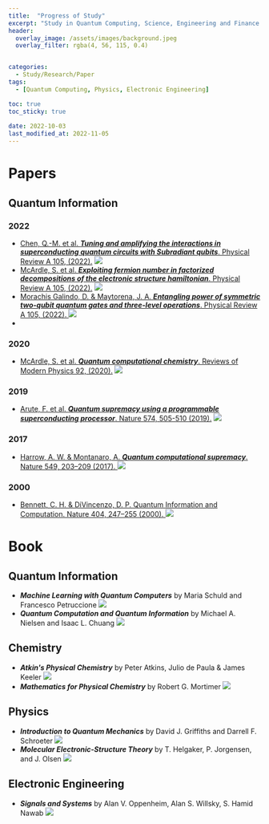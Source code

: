 ```yaml
---
title:  "Progress of Study"
excerpt: "Study in Quantum Computing, Science, Engineering and Finance. List of papers and books studied with my blog. This self-development project started from 1th Oct 2022. Progress will be updated periodically."
header:
  overlay_image: /assets/images/background.jpeg
  overlay_filter: rgba(4, 56, 115, 0.4)


categories:
  - Study/Research/Paper
tags:
  - [Quantum Computing, Physics, Electronic Engineering]

toc: true
toc_sticky: true
 
date: 2022-10-03
last_modified_at: 2022-11-05
---
```


# Papers
## Quantum Information
### 2022
- [Chen, Q.-M. et al. ***Tuning and amplifying the interactions in superconducting quantum circuits with Subradiant qubits***. Physical Review A 105, (2022).](https://journals.aps.org/pra/abstract/10.1103/PhysRevA.105.012405) <img src="https://img.shields.io/badge/-Building-blue"/>
- [McArdle, S. et al. ***Exploiting fermion number in factorized decompositions of the electronic structure hamiltonian***. Physical Review A 105, (2022).](https://journals.aps.org/pra/abstract/10.1103/PhysRevA.105.012403)  <img src="https://img.shields.io/badge/-Building-blue"/>
- [Morachis Galindo, D. &amp; Maytorena, J. A. ***Entangling power of symmetric two-qubit quantum gates and three-level operations***. Physical Review A 105, (2022). ](https://journals.aps.org/pra/abstract/10.1103/PhysRevA.105.012601) <img src="https://img.shields.io/badge/-Building-blue"/>
- 

### 2020
- [McArdle, S. et al. ***Quantum computational chemistry***. Reviews of Modern Physics 92, (2020).](https://journals.aps.org/rmp/abstract/10.1103/RevModPhys.92.015003) <img src="https://img.shields.io/badge/-In%20Progress-yellow"/>

### 2019
- [Arute, F. et al. ***Quantum supremacy using a programmable superconducting processor***. Nature 574, 505-510 (2019).](https://www.nature.com/articles/s41586-019-1666-5)  <img src="https://img.shields.io/badge/-Building-blue"/>

### 2017
- [Harrow, A. W. &amp; Montanaro, A. ***Quantum computational supremacy***. Nature 549, 203–209 (2017). ](https://www.nature.com/articles/nature23458) <img src="https://img.shields.io/badge/-In%20Progress-yellow"/>

### 2000
- [Bennett, C. H. &amp; DiVincenzo, D. P. Quantum Information and Computation. Nature 404, 247–255 (2000). ](https://www.nature.com/articles/35005001) <img src="https://img.shields.io/badge/-In%20Progress-yellow"/>

# Book
## Quantum Information
- ***Machine Learning with Quantum Computers*** by Maria Schuld and Francesco Petruccione  <img src="https://img.shields.io/badge/-In%20Progress-yellow"/>
- ***Quantum Computation and Quantum Information*** by Michael A. Nielsen and Isaac L. Chuang  <img src="https://img.shields.io/badge/-In%20Progress-yellow"/>

## Chemistry

- ***Atkin's Physical Chemistry*** by Peter Atkins, Julio de Paula & James Keeler <img src="https://img.shields.io/badge/-In%20Progress-yellow"/>
- ***Mathematics for Physical Chemistry*** by Robert G. Mortimer <img src="https://img.shields.io/badge/-In%20Progress-yellow"/>

## Physics
- ***Introduction to Quantum Mechanics*** by David J. Griffiths and Darrell F. Schroeter <img src="https://img.shields.io/badge/-In%20Progress-yellow"/>
- ***Molecular Electronic-Structure Theory*** by T. Helgaker, P. Jorgensen, and J. Olsen <img src="https://img.shields.io/badge/-In%20Progress-yellow"/>

## Electronic Engineering
- ***Signals and Systems*** by Alan V. Oppenheim, Alan S. Willsky, S. Hamid Nawab <img src="https://img.shields.io/badge/-In%20Progress-yellow"/>

